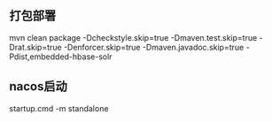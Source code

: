 ## 打包部署

mvn clean package -Dcheckstyle.skip=true -Dmaven.test.skip=true -Drat.skip=true -Denforcer.skip=true -Dmaven.javadoc.skip=true -Pdist,embedded-hbase-solr


## nacos启动

startup.cmd -m standalone